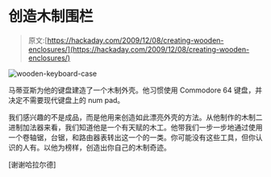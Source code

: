 # 创造木制围栏

> 原文:[https://hackaday.com/2009/12/08/creating-wooden-enclosures/](https://hackaday.com/2009/12/08/creating-wooden-enclosures/)

![](../Images/861bb0f4c177d2f09948d8c7bd6c5673.png "wooden-keyboard-case")

马蒂亚斯为他的键盘建造了一个木制外壳。他习惯使用 Commodore 64 键盘，并决定不需要现代键盘上的 num pad。

我们感兴趣的不是成品，而是他用来创造如此漂亮外壳的方法。从他制作的木制二进制加法器来看，我们知道他是一个有天赋的木工。他带我们一步一步地通过使用一个卷轴锯，台锯，和路由器表转出这一个的一类。你可能没有这些工具，但你认识的人有。以他为榜样，创造出你自己的木制奇迹。

[谢谢哈拉尔德]